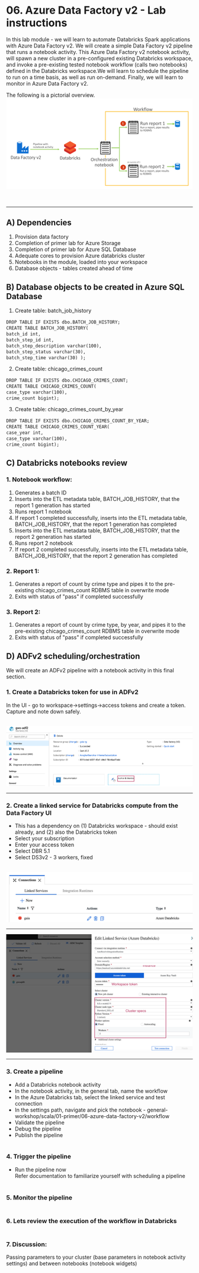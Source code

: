 # 06. Azure Data Factory v2 - Lab instructions

In this lab module - we will learn to automate Databricks Spark applications with Azure Data Factory v2.  We will create a simple Data Factory v2 pipeline that runs a notebook activity. This Azure Data Factory v2 notebook activity, will spawn a new cluster in a pre-configured existing Databricks workspace, and invoke a pre-existing tested notebook workflow (calls two notebooks) defined in the Databricks workspace.We will learn to schedule the pipeline to run on a time basis, as well as run on-demand.  Finally, we will learn to monitor in Azure Data Factory v2.<br>

The following is a pictorial overview.<br>
![primer](../../../images/7-adfv2/adfv2.png)

<br>
<hr>

## A) Dependencies
1.  Provision data factory
2.  Completion of primer lab for Azure Storage
3.  Completion of primer lab for Azure SQL Database
4.  Adequate cores to provision Azure databricks cluster
5.  Notebooks in the module, loaded into your workspace
6.  Database objects - tables created ahead of time

## B) Database objects to be created in Azure SQL Database

1.  Create table: batch_job_history
```
DROP TABLE IF EXISTS dbo.BATCH_JOB_HISTORY; 
CREATE TABLE BATCH_JOB_HISTORY( 
batch_id int, 
batch_step_id int, 
batch_step_description varchar(100), 
batch_step_status varchar(30), 
batch_step_time varchar(30) );
```

2.  Create table: chicago_crimes_count
```
DROP TABLE IF EXISTS dbo.CHICAGO_CRIMES_COUNT; 
CREATE TABLE CHICAGO_CRIMES_COUNT( 
case_type varchar(100), 
crime_count bigint);
```

3.  Create table: chicago_crimes_count_by_year
```
DROP TABLE IF EXISTS dbo.CHICAGO_CRIMES_COUNT_BY_YEAR; 
CREATE TABLE CHICAGO_CRIMES_COUNT_YEAR( 
case_year int,
case_type varchar(100), 
crime_count bigint);
```
## C) Databricks notebooks review

### 1.  Notebook workflow:
1.  Generates a batch ID
2.  Inserts into the ETL metadata table, BATCH_JOB_HISTORY, that the report 1 generation has started
3.  Runs report 1 notebook
4.  If report 1 completed successfully, inserts into the ETL metadata table, BATCH_JOB_HISTORY, that the report 1 generation has completed
5.  Inserts into the ETL metadata table, BATCH_JOB_HISTORY, that the report 2 generation has started
3.  Runs report 2 notebook
4.  If report 2 completed successfully, inserts into the ETL metadata table, BATCH_JOB_HISTORY, that the report 2 generation has completed

### 2. Report 1:
1.  Generates a report of count by crime type and pipes it to the pre-existing chicago_crimes_count RDBMS table in overwrite mode
2.  Exits with status of "pass" if completed successfully

### 3. Report 2:
1.  Generates a report of count by crime type, by year, and pipes it to the pre-existing chicago_crimes_count RDBMS table in overwrite mode
2.  Exits with status of "pass" if completed successfully


## D) ADFv2 scheduling/orchestration

We will create an ADFv2 pipeline with a notebook activity in this final section.<br>

### 1.  Create a Databricks token for use in ADFv2<br>
In the UI - go to workspace->settings->access tokens and create a token.  Capture and note down safely.<br><br>

![AuthorMonitor](../../../images/7-adfv2/1-AuthorAndMonitor.png)
<br>
<hr>

### 2.  Create a linked service for Databricks compute from the Data Factory UI<br>
- This has a dependency on (1) Databricks workspace - should exist already, and (2) also the Databricks token<br>
- Select your subscription<br>
- Enter your access token<br>
- Select DBR 5.1<br>
- Select DS3v2 - 3 workers, fixed<br><br>

![LinkedService1](../../../images/7-adfv2/2-LinkedService.png)
<br>
<hr>

![LinkedService2](../../../images/7-adfv2/3-LinkedService.png)
<br>
<hr>

### 3.  Create a pipeline<br>
- Add a Databricks notebook activity<br>
- In the notebook activity, in the general tab, name the workflow<br>
- In the Azure Databricks tab, select the linked service and test connection<br>
- In the settings path, navigate and pick the notebook - general-workshop/scala/01-primer/06-azure-data-factory-v2/workflow<br>
- Validate the pipeline<br>
- Debug the pipeline<br>
- Publish the pipeline<br><br>

### 4.  Trigger the pipeline<br>
- Run the pipeline now<br>
Refer documentation to familiarize yourself with scheduling a pipeline<br><br>

### 5.  Monitor the pipeline<br><br>

### 6.  Lets review the execution of the workflow in Databricks<br><br>

### 7.  Discussion:
Passing parameters to your cluster (base parameters in notebook activity settings) and between notebooks (notebook widgets)

